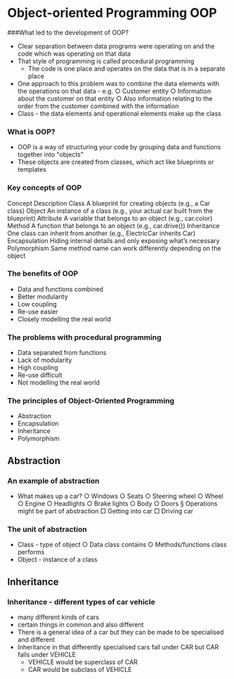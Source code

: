 # Object-oriented Programming OOP

###What led to the development of OOP?
- Clear separation between data programs were operating on and the code which was operating on that data
- That style of programming is called procedural programming
	- The code is one place and operates on the data that is in a separate place
- One approach to this problem was to combine the data elements with the operations on that data - e.g.
	○ Customer entity
	○ Information about the customer on that entity
	○ Also information relating to the order from the customer combined with the information
- Class - the data elements and operational elements make up the class

### What is OOP?
- OOP is a way of structuring your code by grouping data and functions together into "objects"
- These objects are created from classes, which act like blueprints or templates

### Key concepts of OOP
Concept			Description
Class			A blueprint for creating objects (e.g., a Car class)
Object			An instance of a class (e.g., your actual car built from the blueprint)
Attribute		A variable that belongs to an object (e.g., car.color)
Method			A function that belongs to an object (e.g., car.drive())
Inheritance		One class can inherit from another (e.g., ElectricCar inherits Car)
Encapsulation	Hiding internal details and only exposing what’s necessary
Polymorphism	Same method name can work differently depending on the object

### The benefits of OOP
- Data and functions combined
- Better modularity
- Low coupling
- Re-use easier
- Closely modelling the real world

### The problems with procedural programming
- Data separated from functions
- Lack of modularity
- High coupling
- Re-use difficult
- Not modelling the real world

### The principles of Object-Oriented Programming
- Abstraction
- Encapsulation
- Inheritance
- Polymorphism

## Abstraction
### An example of abstraction
- What makes up a car?
	○ Windows
	○ Seats
	○ Steering wheel
	○ Wheel
	○ Engine
	○ Headlights
	○ Brake lights
	○ Body
	○ Doors
		§ Operations might be part of abstraction
			□ Getting into car
			□ Driving car
### The unit of abstraction
- Class - type of object
	○ Data class contains
	○ Methods/functions class performs
- Object - instance of a class
	
## Inheritance
### Inheritance - different types of car vehicle
- many different kinds of cars
- certain things in common and also different
- There is a general idea of a car but they can be made to be specialised and different
- Inheritance in that differently specialised cars fall under CAR but CAR falls under VEHICLE
	- VEHICLE would be superclass of CAR
	- CAR would be subclass of VEHICLE